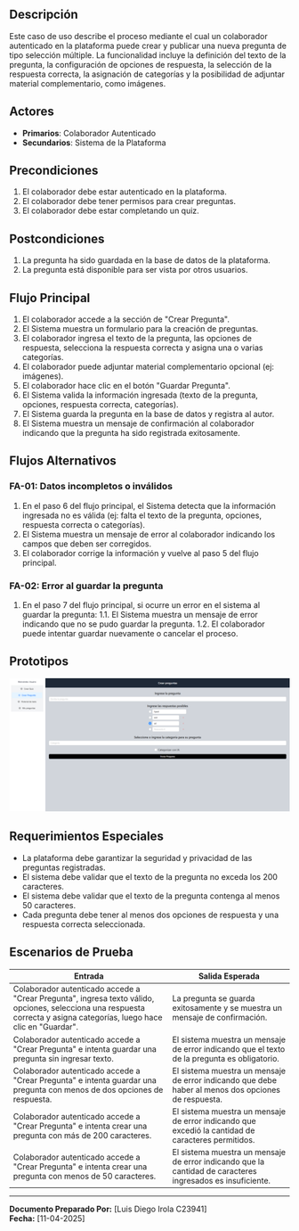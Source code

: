 
## Descripción
Este caso de uso describe el proceso mediante el cual un colaborador autenticado en la plataforma puede crear y publicar una nueva pregunta de tipo selección múltiple. La funcionalidad incluye la definición del texto de la pregunta, la configuración de opciones de respuesta, la selección de la respuesta correcta, la asignación de categorías y la posibilidad de adjuntar material complementario, como imágenes.

## Actores
- **Primarios**: Colaborador Autenticado
- **Secundarios**: Sistema de la Plataforma

## Precondiciones
1. El colaborador debe estar autenticado en la plataforma.
2. El colaborador debe tener permisos para crear preguntas.
3. El colaborador debe estar completando un quiz.

## Postcondiciones
1. La pregunta ha sido guardada en la base de datos de la plataforma.
2. La pregunta está disponible para ser vista por otros usuarios.

## Flujo Principal
1. El colaborador accede a la sección de "Crear Pregunta".
2. El Sistema muestra un formulario para la creación de preguntas.
3. El colaborador ingresa el texto de la pregunta, las opciones de respuesta, selecciona la respuesta correcta y asigna una o varias categorías.
4. El colaborador puede adjuntar material complementario opcional (ej: imágenes).
5. El colaborador hace clic en el botón "Guardar Pregunta".
6. El Sistema valida la información ingresada (texto de la pregunta, opciones, respuesta correcta, categorías).
7. El Sistema guarda la pregunta en la base de datos y registra al autor.
8. El Sistema muestra un mensaje de confirmación al colaborador indicando que la pregunta ha sido registrada exitosamente.

## Flujos Alternativos
### FA-01: Datos incompletos o inválidos
1. En el paso 6 del flujo principal, el Sistema detecta que la información ingresada no es válida (ej: falta el texto de la pregunta, opciones, respuesta correcta o categorías).
2. El Sistema muestra un mensaje de error al colaborador indicando los campos que deben ser corregidos.
3. El colaborador corrige la información y vuelve al paso 5 del flujo principal.

### FA-02: Error al guardar la pregunta
1. En el paso 7 del flujo principal, si ocurre un error en el sistema al guardar la pregunta:
    1.1. El Sistema muestra un mensaje de error indicando que no se pudo guardar la pregunta.
    1.2. El colaborador puede intentar guardar nuevamente o cancelar el proceso.

## Prototipos
![Prototipo 1 Crear preguntas para colaborador](imagenes/CU01-Prototipo1.png)

## Requerimientos Especiales
- La plataforma debe garantizar la seguridad y privacidad de las preguntas registradas.
- El sistema debe validar que el texto de la pregunta no exceda los 200 caracteres.
- El sistema debe validar que el texto de la pregunta contenga al menos 50 caracteres.
- Cada pregunta debe tener al menos dos opciones de respuesta y una respuesta correcta seleccionada.

## Escenarios de Prueba
| Entrada | Salida Esperada |
|---------|-----------------|
| Colaborador autenticado accede a "Crear Pregunta", ingresa texto válido, opciones, selecciona una respuesta correcta y asigna categorías, luego hace clic en "Guardar". | La pregunta se guarda exitosamente y se muestra un mensaje de confirmación. |
| Colaborador autenticado accede a "Crear Pregunta" e intenta guardar una pregunta sin ingresar texto. | El sistema muestra un mensaje de error indicando que el texto de la pregunta es obligatorio. |
| Colaborador autenticado accede a "Crear Pregunta" e intenta guardar una pregunta con menos de dos opciones de respuesta. | El sistema muestra un mensaje de error indicando que debe haber al menos dos opciones de respuesta. |
| Colaborador autenticado accede a "Crear Pregunta" e intenta crear una pregunta con más de 200 caracteres. | El sistema muestra un mensaje de error indicando que excedió la cantidad de caracteres permitidos. |
| Colaborador autenticado accede a "Crear Pregunta" e intenta crear una pregunta con menos de 50 caracteres. | El sistema muestra un mensaje de error indicando que la cantidad de caracteres ingresados es insuficiente. |
---

**Documento Preparado Por:** [Luis Diego Irola C23941]  
**Fecha:** [11-04-2025]
